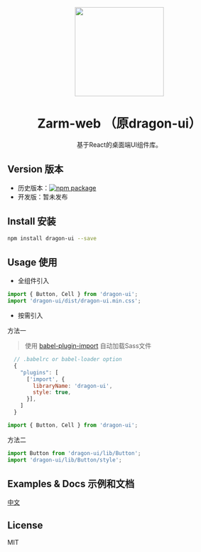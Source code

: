 <p align="center">
  <img width="200" src="https://zarm.design/images/logo.ce68565d.svg">
</p>

<h1 align="center">Zarm-web （原dragon-ui）</h1>

<div align="center">
  基于React的桌面端UI组件库。
</div>

## Version 版本

- 历史版本：[![npm package](https://img.shields.io/npm/v/dragon-ui.svg)](https://www.npmjs.org/package/dragon-ui)
- 开发版：暂未发布

## Install 安装
```bash
npm install dragon-ui --save
```

## Usage 使用

* 全组件引入

```js
import { Button, Cell } from 'dragon-ui';
import 'dragon-ui/dist/dragon-ui.min.css';
```

* 按需引入

方法一
> 使用 [babel-plugin-import](https://github.com/ant-design/babel-plugin-import) 自动加载Sass文件

```js
  // .babelrc or babel-loader option
  {
    "plugins": [
      ['import', {
        libraryName: 'dragon-ui',
        style: true,
      }],
    ]
  }
```
```js
import { Button, Cell } from 'dragon-ui';
```

方法二

```js
import Button from 'dragon-ui/lib/Button';
import 'dragon-ui/lib/Button/style';
```

## Examples & Docs 示例和文档
[中文](https://jeromelin.github.io/zarm-web)

## License
MIT
